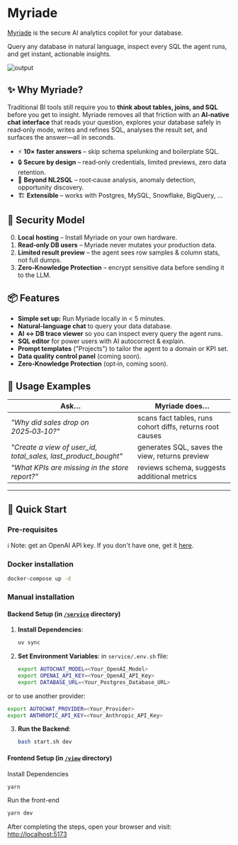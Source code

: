 # Myriade
[Myriade](https://www.myriade.ai) is the secure AI analytics copilot for your database.

Query any database in natural language, inspect every SQL the agent runs, and get instant, actionable insights.

![output](https://github.com/user-attachments/assets/e4a20de4-8b1e-4ec2-a692-cfdd02dd0533)

## ✨ Why Myriade?

Traditional BI tools still require you to **think about tables, joins, and SQL** before you get to insight. Myriade removes all that friction with an **AI‑native chat interface** that reads your question, explores your database safely in read‑only mode, writes and refines SQL, analyses the result set, and surfaces the answer—all in seconds.

- ⚡ **10× faster answers** – skip schema spelunking and boilerplate SQL.
- 🔒 **Secure by design** – read‑only credentials, limited previews, zero data retention.
- 🧠 **Beyond NL2SQL** – root‑cause analysis, anomaly detection, opportunity discovery.
- 🏗️ **Extensible** – works with Postgres, MySQL, Snowflake, BigQuery, ...

## 🔐 Security Model

0. **Local hosting** – Install Myriade on your own hardware.
1. **Read‑only DB users** – Myriade never mutates your production data.
2. **Limited result preview** – the agent sees row samples & column stats, not full dumps.
3. **Zero‑Knowledge Protection** – encrypt sensitive data before sending it to the LLM.

## 📦 Features

- **Simple set up:** Run Myriade locally in < 5 minutes.
- **Natural‑language chat** to query your data database.
- **AI ↔️ DB trace viewer** so you can inspect every query the agent runs.
- **SQL editor** for power users with AI autocorrect & explain.
- **Prompt templates** ("Projects") to tailor the agent to a domain or KPI set.
- **Data quality control panel** (coming soon).
- **Zero‑Knowledge Protection** (opt‑in, coming soon).

## 💬 Usage Examples

| Ask…                                                           | Myriade does…                                             |
| -------------------------------------------------------------- | --------------------------------------------------------- |
| _"Why did sales drop on 2025‑03‑10?"_                          | scans fact tables, runs cohort diffs, returns root causes |
| _"Create a view of user_id, total_sales, last_product_bought"_ | generates SQL, saves the view, returns preview            |
| _"What KPIs are missing in the store report?"_                 | reviews schema, suggests additional metrics               |

---

## 🚀 Quick Start

### Pre-requisites

ℹ️ Note: get an OpenAI API key. If you don't have one, get it [here](https://www.openai.com/).

### Docker installation

```bash
docker-compose up -d
```

### Manual installation

#### Backend Setup (in [`/service`](/service) directory)

1. **Install Dependencies**:

   ```bash
   uv sync
   ```

2. **Set Environment Variables**:
   in `service/.env.sh` file:

   ```bash
   export AUTOCHAT_MODEL=<Your_OpenAI_Model>
   export OPENAI_API_KEY=<Your_OpenAI_API_Key>
   export DATABASE_URL=<Your_Postgres_Database_URL>
   ```

or to use another provider:

```bash
export AUTOCHAT_PROVIDER=<Your_Provider>
export ANTHROPIC_API_KEY=<Your_Anthropic_API_Key>
```

3. **Run the Backend**:
   ```bash
   bash start.sh dev
   ```

#### Frontend Setup (in [`/view`](/view) directory)

Install Dependencies

```bash
yarn
```

Run the front-end

```bash
yarn dev
```

After completing the steps, open your browser and visit: [http://localhost:5173](http://localhost:5173)
